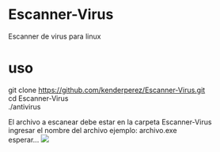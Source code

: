# Escanner-Virus
Escanner de virus para linux
# uso<br>
git clone https://github.com/kenderperez/Escanner-Virus.git<br>
cd Escanner-Virus<br>
./antivirus<br>

El archivo a escanear debe estar en la carpeta Escanner-Virus<br>
ingresar el nombre del archivo ejemplo: archivo.exe<br>
esperar...
<img src='https://i.imgur.com/1QbSspn.png'></img>
